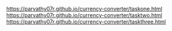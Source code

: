 https://parvathy07r.github.io/currency-converter/taskone.html
https://parvathy07r.github.io/currency-converter/tasktwo.html
https://parvathy07r.github.io/currency-converter/taskthree.html